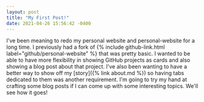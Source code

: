```yaml
---
layout: post
title: "My First Post!"
date: 2021-04-26 15:56:42 -0400
---
```


I've been meaning to redo my personal website and personal-website for a long time. I previously had a fork of {% include github-link.html label="github/personal-website" %} that was pretty basic. I wanted to be able to have more flexibility in showing GitHub projects as cards and also showing a blog post about that project. I've also been wanting to have a better way to show off my [story]({% link about.md %}) so having tabs dedicated to them was another requirement. I'm going to try my hand at crafting some blog posts if I can come up with some interesting topics. We'll see how it goes!
